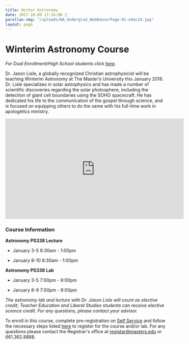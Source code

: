 ```yaml
---
title: Winter Astronomy
date: 2017-10-09 17:24:00 Z
parallax-img: "/uploads/WA_Undergrad_WebBannerPage-01-e9ac24.jpg"
layout: page
---
```


# Winterim Astronomy Course

*For Dual Enrollment/High School students click [here](/winterastronomyde).*

Dr. Jason Lisle, a globally recognized Christian astrophysicist will be teaching Winterim Astronomy at The Master’s University this January 2018. Dr. Lisle specializes in solar astrophysics and has made a number of scientific discoveries regarding the solar photosphere, including the detection of giant cell boundaries using the SOHO spacecraft. He has dedicated his life to the communication of the gospel through science, and is focused on equipping others to do the same with his full-time work in apologetics ministry.

<div class="row">

<div class="col s12 m6 offset-m3 ">

<div class="video-container center">

<iframe width="560" height="315" src="https://www.youtube.com/embed/fVToHzZcfHQ?rel=0&showinfo=0" frameborder="0" allowfullscreen></iframe>

</div>

</div>

</div>

### **Course Information**

**Astronomy PS338 Lecture**

* January 3-5 8:30am - 1:00pm

* January 8-10 8:30am - 1:00pm

**Astronomy PS338 Lab**

* January 3-5 7:00pm - 9:00pm

* January 8-9 7:00pm - 9:00pm

*The astronomy lab and lecture with Dr. Jason Lisle will count as elective credit; Teacher Education and Liberal Studies students can receive elective science credit. For any questions, please contact your advisor.* 

To enroll in this course,  complete pre-registration on [Self Service](https://portal.masters.edu/SelfService/Home.aspx) and follow the necessary steps listed [here](http://www.masters.edu/registrar#registration) to register for the course and/or lab. For any questions please contact the Registrar's office at [registar@masters.edu](mailto:registar@masters.edu) or 661.362.8888.